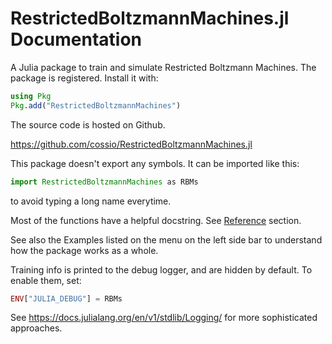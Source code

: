 # RestrictedBoltzmannMachines.jl Documentation

A Julia package to train and simulate Restricted Boltzmann Machines.
The package is registered.
Install it with:

```julia
using Pkg
Pkg.add("RestrictedBoltzmannMachines")
```

The source code is hosted on Github.

<https://github.com/cossio/RestrictedBoltzmannMachines.jl>

This package doesn't export any symbols.
It can be imported like this:

```julia
import RestrictedBoltzmannMachines as RBMs
```

to avoid typing a long name everytime.

Most of the functions have a helpful docstring.
See [Reference](@ref) section.

See also the Examples listed on the menu on the left side bar to understand how the package works as a whole.

Training info is printed to the debug logger, and are hidden by default.
To enable them, set:

```julia
ENV["JULIA_DEBUG"] = RBMs
```

See <https://docs.julialang.org/en/v1/stdlib/Logging/> for more sophisticated approaches.